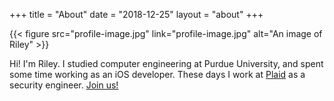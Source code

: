 +++
title = "About"
date = "2018-12-25"
layout = "about"
+++

{{< figure
src="profile-image.jpg"
link="profile-image.jpg"
alt="An image of Riley" >}}

Hi! I'm Riley. I studied computer engineering at Purdue University, and spent
some time working as an iOS developer. These days I work at
[Plaid](https://plaid.com) as a security engineer. [Join
us!](https://plaid.com/careers/)

